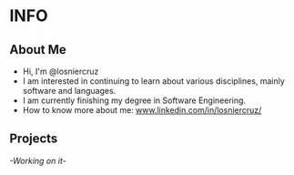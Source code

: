 # **INFO**

## About Me 
- Hi, I'm @losniercruz
- I am interested in continuing to learn about various disciplines, mainly software and languages.
- I am currently finishing my degree in Software Engineering.
- How to know more about me: www.linkedin.com/in/losniercruz/

## Projects

*-Working on it-*
